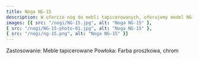 ```yaml
---
title: Noga NG-15
description: W ofercie nóg do mebli tapicerowanych, oferujemy model NG-14. Jest to dobry jakościowo produkt, wykonany ze stali chromowanej lub malowanej proszkowo. Parametry widoczne są na rysunku technicznym, zamieszczonym poniżej. Produkt jest łatwy w montażu. Zachęcamy do zakupu.
images: [{ src: "/nogi/NG-15.jpg", alt: "Noga NG-15" },
{ src: "/nogi/NG-15-photo-01.jpg", alt: "Noga NG-15" },
{ src: "/nogi/ng-15.png", alt: "Noga NG-15" }]
---
```


Zastosowanie: Meble tapicerowane
Powłoka: Farba proszkowa, chrom
